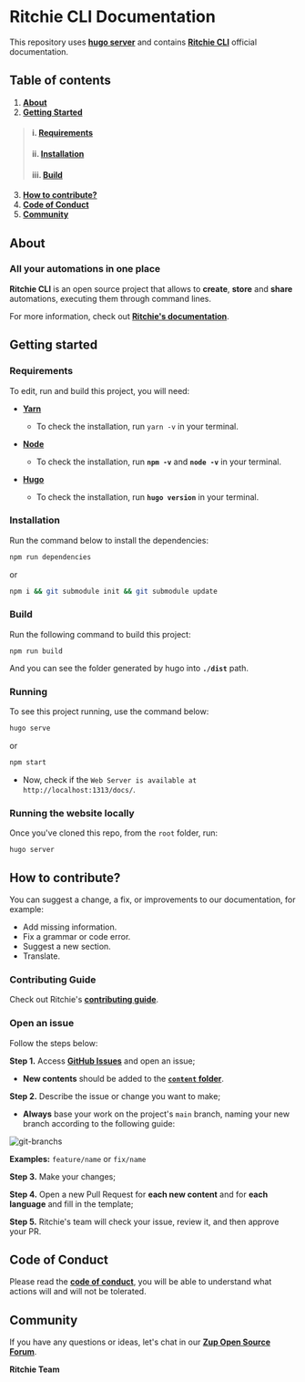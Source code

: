 # **Ritchie CLI Documentation**
This repository uses [**hugo server**](https://gohugo.io/commands/hugo_server/) and contains [**Ritchie CLI**](https://ritchiecli.io/) official documentation. 

## **Table of contents**
1. [**About**](#About)
2. [**Getting Started**](#getting-started)
> #### i. [**Requirements**](#requirements)
> #### ii. [**Installation**](#installation)
> #### iii. [**Build**](#build)
3. [**How to contribute?**](#how-to-contribute)
4. [**Code of Conduct**](#code-of-conduct)
5. [**Community**](#community)

## **About** 
### All your automations in one place

**Ritchie CLI** is an open source project that allows to **create**, **store** and **share** automations, executing them through command lines.

For more information, check out [**Ritchie's documentation**](https://docs.ritchiecli.io).

## **Getting started**

### **Requirements**
To edit, run and build this project, you will need:
* [**Yarn**](https://yarnpkg.com/)
   - To check the installation, run `yarn -v` in your terminal.

* [**Node**](https://nodejs.org/en/)
  - To check the installation, run **`npm -v`** and **`node -v`** in your terminal.

* [**Hugo**](https://gohugo.io/getting-started/installing/)
  - To check the installation, run **`hugo version`** in your terminal.

### **Installation**
Run the command below to install the dependencies: 
```bash
npm run dependencies
```

or

```bash
npm i && git submodule init && git submodule update
```

### **Build**
Run the following command to build this project: 

```
npm run build
```

And you can see the folder generated by hugo into **`./dist`** path.

### **Running**

To see this project running, use the command below: 
```bash
hugo serve
```

or

```bash
npm start
```

- Now, check if the `Web Server is available at http://localhost:1313/docs/`.

### **Running the website locally**

Once you've cloned this repo, from the `root` folder, run:

```
hugo server
```

## **How to contribute?**

You can suggest a change, a fix, or improvements to our documentation, for example: 
- Add missing information.
- Fix a grammar or code error.
- Suggest a new section.
- Translate. 

###  **Contributing Guide**
Check out Ritchie's [**contributing guide**](https://github.com/ZupIT/ritchie-cli/blob/main/CONTRIBUTING.md). 

### **Open an issue**
Follow the steps below: 

**Step 1.** Access [**GitHub Issues**](https://github.com/ZupIT/docs-horusec/issues) and open an issue;
- **New contents** should be added to the [**`content` folder**](https://github.com/ZupIT/docs-ritchie/tree/main/content).

**Step 2.** Describe the issue or change you want to make; 
- **Always** base your work on the project's `main` branch, naming your new branch according to the following guide:


![git-branchs](https://user-images.githubusercontent.com/22433243/117700179-0f060780-b19c-11eb-8d03-42cfbd2de798.png)

**Examples:** `feature/name` or `fix/name`

**Step 3.** Make your changes;

**Step 4.** Open a new Pull Request for **each new content** and for **each language** and fill in the template; 

**Step 5.** Ritchie's team will check your issue, review it, and then approve your PR. 

## **Code of Conduct**
Please read the [**code of conduct**](https://github.com/ZupIT/ritchie-cli/blob/main/CODE_OF_CONDUCT.md), you will be able to understand what actions will and will not be tolerated.

## **Community**

If you have any questions or ideas, let's chat in our [**Zup Open Source Forum**](https://forum.zup.com.br).

**Ritchie Team**